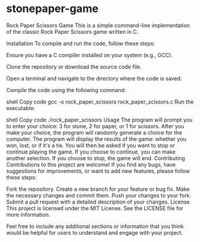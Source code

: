 # stonepaper-game

Rock Paper Scissors Game
This is a simple command-line implementation of the classic Rock Paper Scissors game written in C.

Installation
To compile and run the code, follow these steps:

Ensure you have a C compiler installed on your system (e.g., GCC).

Clone the repository or download the source code file.

Open a terminal and navigate to the directory where the code is saved.

Compile the code using the following command:

shell
Copy code
gcc -o rock_paper_scissors rock_paper_scissors.c
Run the executable:

shell
Copy code
./rock_paper_scissors
Usage
The program will prompt you to enter your choice: 3 for stone, 2 for paper, or 1 for scissors.
After you make your choice, the program will randomly generate a choice for the computer.
The program will display the results of the game: whether you won, lost, or if it's a tie.
You will then be asked if you want to stop or continue playing the game.
If you choose to continue, you can make another selection. If you choose to stop, the game will end.
Contributing
Contributions to this project are welcome! If you find any bugs, have suggestions for improvements, or want to add new features, please follow these steps:

Fork the repository.
Create a new branch for your feature or bug fix.
Make the necessary changes and commit them.
Push your changes to your fork.
Submit a pull request with a detailed description of your changes.
License
This project is licensed under the MIT License. See the LICENSE file for more information.

Feel free to include any additional sections or information that you think would be helpful for users to understand and engage with your project.







